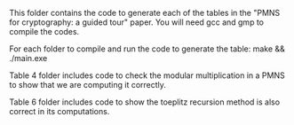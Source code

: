 This folder contains the code to generate each of the tables in the "PMNS for cryptography: a guided tour" paper. You will need gcc and gmp to compile the codes.

For each folder to compile and run the code to generate the table:
make && ./main.exe

Table 4 folder includes code to check the modular multiplication in a PMNS to show that we are computing it correctly.

Table 6 folder includes code to show the toeplitz recursion method is also correct in its computations.
